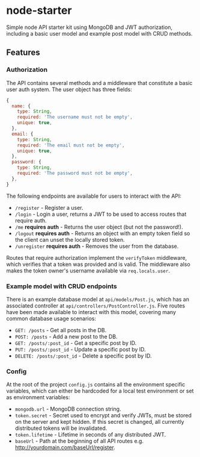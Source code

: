 # node-starter

Simple node API starter kit using MongoDB and JWT authorization, including a basic user model and example post model with CRUD methods.

## Features

### Authorization

The API contains several methods and a middleware that constitute a basic user auth system. The user object has three fields: 

```js
{
  name: {
    type: String,
    required: 'The username must not be empty',
    unique: true,
  },
  email: {
    type: String,
    required: 'The email must not be empty',
    unique: true,
  },
  password: {
    type: String,
    required: 'The password must not be empty',
  },
}
```

The following endpoints are available for users to interact with the API:

- `/register` - Register a user.
- `/login` - Login a user, returns a JWT to be used to access routes that require auth.
- `/me` **requires auth** - Returns the user object (but not the password!).
- `/logout` **requires auth** - Returns an object with an empty token field so the client can unset the locally stored token.
- `/unregister` **requires auth** - Removes the user from the database.

Routes that require authorization implement the `verifyToken` middleware, which verifies that a token was provided and is valid. The middleware also makes the token owner's username available via `req.locals.user`.

### Example model with CRUD endpoints

There is an example database model at `api/models/Post.js`, which has an associated controller at `api/controllers/PostController.js`. Five routes have been made available to interact with this model, covering many common database usage scenarios:

- `GET: /posts` - Get all posts in the DB.
- `POST: /posts` - Add a new post to the DB.
- `GET: /posts/:post_id` - Get a specific post by ID.
- `PUT: /posts/:post_id` - Update a specific post by ID.
- `DELETE: /posts/:post_id` - Delete a specific post by ID.

### Config

At the root of the project `config.js` contains all the environment specific variables, which can either be hardcoded for a local test environment or set as environment variables: 

- `mongodb.url` - MongoDB connection string.
- `token.secret` - Secret used to encrypt and verify JWTs, must be stored on the server and kept hidden. If this secret is changed, all currently distributed tokens will be invalidated.
- `token.lifetime` - Lifetime in seconds of any distributed JWT.
- `baseUrl` - Path at the beginning of all API routes e.g. http://yourdomain.com/baseUrl/register.
